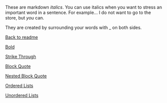 These are markdown _italics_. You can use italics when you want to stress an important word in a sentence. For example... I do not want to go to the store, but _you_ can.

They are created by surrounding your words with _ on both sides.

[Back to readme](README.md)

[Bold](bold.md)

[Strike Through](strkthru.md)

[Block Quote](blkqt.md)

[Nested Block Quote](nstblkqt.md)

[Ordered Lists](ordlst.md)

[Unordered Lists](unordlst.md)

